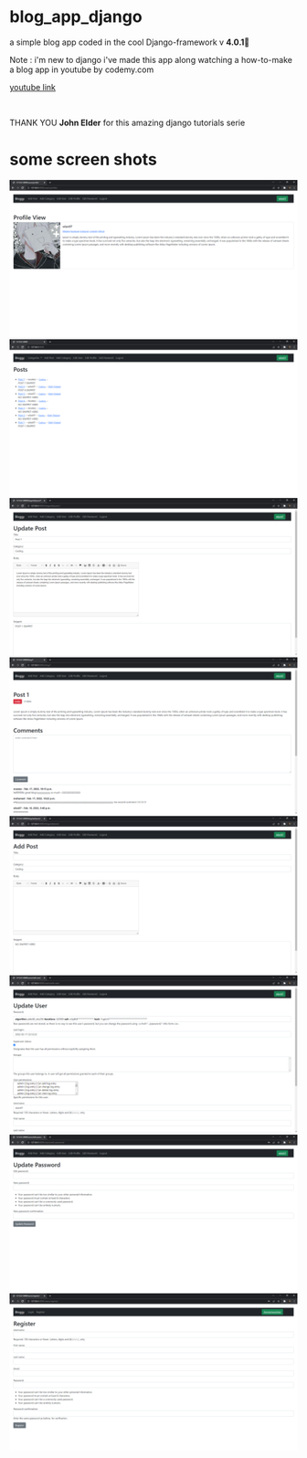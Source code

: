 # blog_app_django
a simple blog app coded in the cool Django-framework v <b>4.0.1</b>🚀

Note : i'm new to django i've made this app along watching a how-to-make a blog app in youtube by codemy.com

[youtube link](https://youtube.com/playlist?list=PLCC34OHNcOtr025c1kHSPrnP18YPB-NFi) 

</br>

THANK YOU <b>John Elder</b> for this amazing django tutorials serie 

# some screen shots 

![Screenshot](screenshots/1.png)
![Screenshot](screenshots/2.png)
![Screenshot](screenshots/3.png)
![Screenshot](screenshots/4.png)
![Screenshot](screenshots/5.png)
![Screenshot](screenshots/6.png)
![Screenshot](screenshots/7.png)
![Screenshot](screenshots/8.png)

